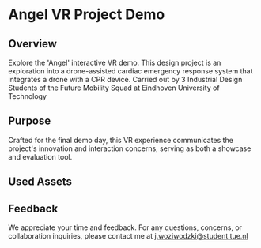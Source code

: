 # **Angel VR Project Demo**

## Overview
Explore the 'Angel' interactive VR demo. This design project is an exploration into a drone-assisted cardiac emergency response system that integrates a drone with a CPR device. Carried out by 3 Industrial Design Students of the Future Mobility Squad at Eindhoven University of Technology 

## Purpose
Crafted for the final demo day, this VR experience communicates the project's innovation and interaction concerns, serving as both a showcase and evaluation tool.

## Used Assets

## Feedback
We appreciate your time and feedback. For any questions, concerns, or collaboration inquiries, please contact me at j.woziwodzki@student.tue.nl
